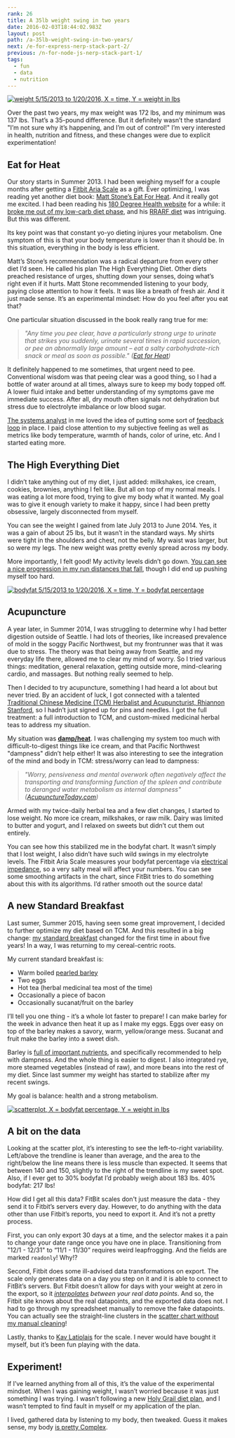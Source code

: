 ```yaml
---
rank: 26
title: A 35lb weight swing in two years
date: 2016-02-03T18:44:02.983Z
layout: post
path: /a-35lb-weight-swing-in-two-years/
next: /e-for-express-nerp-stack-part-2/
previous: /n-for-node-js-nerp-stack-part-1/
tags:
  - fun
  - data
  - nutrition
---
```


<a class='plain' href='https://static.sinap.ps/blog/2016/02_feb/weight/weight.png'><img src='https://static.sinap.ps/blog/2016/02_feb/weight/weight.png' alt='weight 5/15/2013 to 1/20/2016, X = time, Y = weight in lbs'></a>

Over the past two years, my max weight was 172 lbs, and my minimum was 137 lbs. That’s a 35-pound difference. But it definitely wasn’t the standard "I’m not sure why it’s happening, and I’m out of control!" I’m very interested in health, nutrition and fitness, and these changes were due to explicit experimentation!

<div class='fold'></div>

## Eat for Heat

Our story starts in Summer 2013. I had been weighing myself for a couple months after getting a [Fitbit Aria Scale](https://www.fitbit.com/aria) as a gift. Ever optimizing, I was reading yet another diet book: [Matt Stone’s Eat For Heat](http://www.amazon.com/Eat-Heat-Metabolic-Approach-Drink-ebook/dp/B00AGBH7FO). And it really got me excited. I had been reading his [180 Degree Health website](http://180degreehealth.com/) for a while: it [broke me out of my low-carb diet phase](/my-standard-breakfast/), and his [RRARF diet](http://www.seven-health.com/2010/11/rehabilitative-rest-and-aggressive-re-feeding-part-1/) was intriguing. But this was different.

Its key point was that constant yo-yo dieting injures your metabolism. One symptom of this is that your body temperature is lower than it should be. In this situation, everything in the body is less efficient.

Matt’s Stone’s recommendation was a radical departure from every other diet I’d seen. He called his plan The High Everything Diet. Other diets preached resistance of urges, shutting down your senses, doing what’s right even if it hurts. Matt Stone recommended listening to your body, paying close attention to how it feels. It was like a breath of fresh air. And it just made sense. It’s an experimental mindset: How do you feel after you eat that?

One particular situation discussed in the book really rang true for me:

> *"Any time you pee clear, have a particularly strong urge to urinate that strikes you suddenly, urinate several times in rapid succession, or pee an abnormally large amount – eat a salty carbohydrate-rich snack or meal as soon as possible." ([Eat for Heat](http://www.amazon.com/Eat-Heat-Metabolic-Approach-Drink-ebook/dp/B00AGBH7FO))*

It definitely happened to me sometimes, that urgent need to pee. Conventional wisdom was that peeing clear was a good thing, so I had a bottle of water around at all times, always sure to keep my body topped off. A lower fluid intake and better understanding of my symptoms gave me immediate success. After all, dry mouth often signals not dehydration but stress due to electrolyte imbalance or low blood sugar.

[The systems analyst](/systems-and-incentives/) in me loved the idea of putting some sort of [feedback loop](/the-why-of-agile/) in place. I paid close attention to my subjective feeling as well as metrics like body temperature, warmth of hands, color of urine, etc. And I started eating more.

## The High Everything Diet

I didn’t take anything out of my diet, I just added: milkshakes, ice cream, cookies, brownies, anything I felt like. But all on top of my normal meals. I was eating a lot more food, trying to give my body what it wanted. My goal was to give it enough variety to make it happy, since I had been pretty obsessive, largely disconnected from myself.

You can see the weight I gained from late July 2013 to June 2014. Yes, it was a gain of about 25 lbs, but it wasn’t in the standard ways. My shirts were tight in the shoulders and chest, not the belly. My waist was larger, but so were my legs. The new weight was pretty evenly spread across my body.

More importantly, I felt good! My activity levels didn’t go down. [You can see a nice progression in my run distances that fall](/learning-limits-post-injury-running/), though I did end up pushing myself too hard.

<a class='plain' href='https://static.sinap.ps/blog/2016/02_feb/weight/bodyfat.png'><img src='https://static.sinap.ps/blog/2016/02_feb/weight/bodyfat.png' alt='bodyfat 5/15/2013 to 1/20/2016, X = time, Y = bodyfat percentage'></a>

## Acupuncture

A year later, in Summer 2014, I was struggling to determine why I had better digestion outside of Seattle. I had lots of theories, like increased prevalence of mold in the soggy Pacific Northwest, but my frontrunner was that it was due to stress. The theory was that being away from Seattle, and my everyday life there, allowed me to clear my mind of worry. So I tried various things: meditation, general relaxation, getting outside more, mind-clearing cardio, and massages. But nothing really seemed to help.

Then I decided to try acupuncture, something I had heard a lot about but never tried. By an accident of luck, I got connected with a talented [Traditional Chinese Medicine (TCM) Herbalist and Acupuncturist, Rhiannon Stanford](http://seattleacupuncturehub.com/), so I hadn’t just signed up for pins and needles. I got the full treatment: a full introduction to TCM, and custom-mixed medicinal herbal teas to address my situation.

My situation was **[damp/heat](http://health.howstuffworks.com/wellness/natural-medicine/chinese/traditional-chinese-medicine-causes-of-illness4.htm)**. I was challenging my system too much with difficult-to-digest things like ice cream, and that Pacific Northwest "dampness" didn’t help either! It was also interesting to see the integration of the mind and body in TCM: stress/worry can lead to dampness:

> *"Worry, pensiveness and mental overwork often negatively affect the transporting and transforming function of the spleen and contribute to deranged water metabolism as internal dampness" ([AcupunctureToday.com](http://acupuncturetoday.com/mpacms/at/article.php?id=31706))*

Armed with my twice-daily herbal tea and a few diet changes, I started to lose weight. No more ice cream, milkshakes, or raw milk. Dairy was limited to butter and yogurt, and I relaxed on sweets but didn’t cut them out entirely.

You can see how this stabilized me in the bodyfat chart. It wasn’t simply that I lost weight, I also didn’t have such wild swings in my electrolyte levels. The Fitbit Aria Scale measures your bodyfat percentage via [electrical impedance](https://en.wikipedia.org/wiki/Bioelectrical_impedance_analysis), so a very salty meal will affect your numbers. You can see some smoothing artifacts in the chart, since FitBit tries to do something about this with its algorithms. I’d rather smooth out the source data!

## A new Standard Breakfast

Last sumer, Summer 2015, having seen some great improvement, I decided to further optimize my diet based on TCM. And this resulted in a big change: [my standard breakfast](/my-standard-breakfast/) changed for the first time in about five years! In a way, I was returning to my cereal-centric roots.

My current standard breakfast is:

* Warm boiled [pearled barley](https://en.wikipedia.org/wiki/Pearl_barley)
* Two eggs
* Hot tea (herbal medicinal tea most of the time)
* Occasionally a piece of bacon
* Occasionally sucanat/fruit on the barley

I’ll tell you one thing - it’s a whole lot faster to prepare! I can make barley for the week in advance then heat it up as I make my eggs. Eggs over easy on top of the barley makes a savory, warm, yellow/orange mess. Sucanat and fruit make the barley into a sweet dish.

Barley is [full of important nutrients](https://medium.com/war-is-boring/eating-too-much-rice-almost-sank-the-japanese-navy-f985772c81a6#.jhalphui4), and specifically recommended to help with dampness. And the whole thing is easier to digest. I also integrated rye, more steamed vegetables (instead of raw), and more beans into the rest of my diet. Since last summer my weight has started to stabilize after my recent swings.

My goal is balance: health and a strong metabolism.

<a class='plain' href='https://static.sinap.ps/blog/2016/02_feb/weight/regression.png'><img src='https://static.sinap.ps/blog/2016/02_feb/weight/regression.png' alt='scatterplot, X = bodyfat percentage, Y = weight in lbs'></a>

## A bit on the data

Looking at the scatter plot, it’s interesting to see the left-to-right variability. Left/above the trendline is leaner than average, and the area to the right/below the line means there is less muscle than expected. It seems that between 140 and 150, slightly to the right of the trendline is my sweet spot. Also, if I ever get to 30% bodyfat I’d probably weigh about 183 lbs. 40% bodyfat: 217 lbs!

How did I get all this data? FitBit scales don't just measure the data - they send it to Fitbit’s servers every day. However, to do anything with the data other than use Fitbit’s reports, you need to export it. And it’s not a pretty process.

First, you can only export 30 days at a time, and the selector makes it a pain to change your date range once you have one in place. Transitioning from "12/1 - 12/31" to “11/1 - 11/30” requires weird leapfrogging. And the fields are marked `readonly`! Why!?

Second, Fitbit does some ill-advised data transformations on export. The scale only generates data on a day you step on it and it is able to connect to FitBit’s servers. But Fitbit doesn’t allow for days with your weight at zero in the export, so it *[interpolates](https://en.wikipedia.org/wiki/Interpolation) between your real data points*. And so, the Fitbit site knows about the real datapoints, and the exported data does not. I had to go through my spreadsheet manually to remove the fake datapoints. You can actually see the straight-line clusters in the [scatter](https://static.sinap.ps/blog/2016/02_feb/weight/regression-with-interpolation.png)[ chart without my manual cleaning](https://static.sinap.ps/blog/2016/02_feb/weight/regression-with-interpolation.png)!

Lastly, thanks to [Kav Latiolais](https://twitter.com/kavla?lang=en) for the scale. I never would have bought it myself, but it’s been fun playing with the data.

## Experiment!

If I’ve learned anything from all of this, it’s the value of the experimental mindset. When I was gaining weight, I wasn’t worried because it was just something I was trying. I wasn’t following a new [Holy Grail diet plan](/the-why-of-agile/#best-practices), and I wasn’t tempted to find fault in myself or my application of the plan.

I lived, gathered data by listening to my body, then tweaked. Guess it makes sense, my body [is pretty Complex](https://en.wikipedia.org/wiki/Cynefin_Framework).

